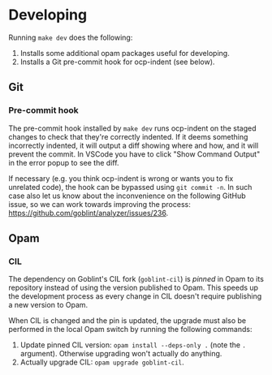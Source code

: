 # Developing

Running `make dev` does the following:

1. Installs some additional opam packages useful for developing.
2. Installs a Git pre-commit hook for ocp-indent (see below).

## Git
### Pre-commit hook
The pre-commit hook installed by `make dev` runs ocp-indent on the staged changes to check that they're correctly indented.
If it deems something incorrectly indented, it will output a diff showing where and how, and it will prevent the commit.
In VSCode you have to click "Show Command Output" in the error popup to see the diff.

If necessary (e.g. you think ocp-indent is wrong or wants you to fix unrelated code), the hook can be bypassed using `git commit -n`.
In such case also let us know about the inconvenience on the following GitHub issue, so we can work towards improving the process: <https://github.com/goblint/analyzer/issues/236>.


## Opam
### CIL
The dependency on Goblint's CIL fork (`goblint-cil`) is _pinned_ in Opam to its repository instead of using the version published to Opam.
This speeds up the development process as every change in CIL doesn't require publishing a new version to Opam.

When CIL is changed and the pin is updated, the upgrade must also be performed in the local Opam switch by running the following commands:

1. Update pinned CIL version: `opam install --deps-only .` (note the `.` argument). Otherwise upgrading won't actually do anything.
2. Actually upgrade CIL: `opam upgrade goblint-cil`.
